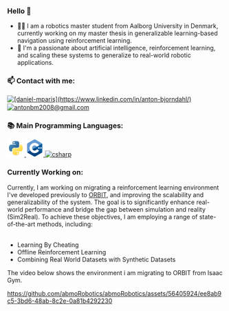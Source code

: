 ### Hello 👋

- 👨‍💼 I am a robotics master student from Aalborg University in Denmark, currently working on my master thesis in generalizable learning-based navigation using reinforcement learning. 
-  📖 I'm a passionate about artificial intelligence, reinforcement learning, and scaling these systems to generalize to real-world robotic applications.

<h3 align="left">📫 Contact with me:</h3>
<p align="left">
<a href="https://www.linkedin.com/in/anton-bjorndahl/" target="blank"><img align="center" src="https://raw.githubusercontent.com/rahuldkjain/github-profile-readme-generator/master/src/images/icons/Social/linked-in-alt.svg" alt="[daniel-mparis](https://www.linkedin.com/in/anton-bjorndahl/)" height="30" width="40" /></a>   
<a href="mailto:antonbm2008@gmail.com" target="blank"><img align="center" src="https://upload.wikimedia.org/wikipedia/commons/thumb/7/7e/Gmail_icon_%282020%29.svg/2560px-Gmail_icon_%282020%29.svg.png" alt="antonbm2008@gmail.com" height="30" width="40" /></a>

</p>
<h3 align="left">📚 Main Programming Languages:</h3>
<p align="left"> 
<a href="https://www.python.org" target="_blank"> <img src="https://raw.githubusercontent.com/devicons/devicon/master/icons/python/python-original.svg" alt="python" width="40" height="40"/> </a> 
<a href="https://www.w3schools.com/cpp/" target="_blank"> <img src="https://raw.githubusercontent.com/devicons/devicon/master/icons/cplusplus/cplusplus-original.svg" alt="cplusplus" width="40" height="40"/> </a>
<a href="https://www.mathworks.com/products/matlab.html" target="_blank" rel="noreferrer"> <img src="https://upload.wikimedia.org/wikipedia/commons/2/21/Matlab_Logo.png" alt="csharp" width="40" height="40"/> </a>

</p>

<!-- <h3 align="left">🛠️ Proficient in the following tools:</h3>
<p align="left">
<a href="https://developer.nvidia.com/isaac-sim" target="_blank"> <img src="https://d7umqicpi7263.cloudfront.net/img/product/629bcf54-2bbe-4413-95cf-ae658631f760/e950d677-a2e0-4c79-a5d0-5826df72c21f" 
alt="OmniverseIsaacSim" width="40" height="40"/> </a>  
<a href="https://www.mathworks.com/"> <img src="https://upload.wikimedia.org/wikipedia/commons/2/21/Matlab_Logo.png" alt="matlab_logo" width="40" height="40"> </a>
<a href="https://www.overleaf.com/"> <img src="https://images.ctfassets.net/nrgyaltdicpt/h9dpHuVys19B1sOAWvbP6/5f8d4c6d051f63e4ba450befd56f9189/ologo_square_colour_light_bg.svg" alt="overleaf_logo" width="40" height="40"> </a>
<a href="https://www.arduino.cc/" target="_blank"> <img src="https://cdn.worldvectorlogo.com/logos/arduino-1.svg" alt="arduino" width="40" height="40"/> </a> 
<a href="https://git-scm.com/" target="_blank"> <img src="https://www.vectorlogo.zone/logos/git-scm/git-scm-icon.svg" alt="git" width="40" height="40"/> </a> 
<a href="https://www.linux.org/" target="_blank"> <img src="https://raw.githubusercontent.com/devicons/devicon/master/icons/linux/linux-original.svg" alt="linux" width="40" height="40"/> </a> 
<a href="https://opencv.org/" target="_blank"> <img src="https://www.vectorlogo.zone/logos/opencv/opencv-icon.svg" alt="opencv" width="40" height="40"/> </a> 
<a href="https://www.tensorflow.org" target="_blank"> <img src="https://www.vectorlogo.zone/logos/tensorflow/tensorflow-icon.svg" alt="tensorflow" width="40" height="40"/> </a>

<a href="http://gazebosim.org/"> <img src="https://upload.wikimedia.org/wikipedia/en/5/5e/Gazebo_logo_without_text.svg" alt="gazebo_logo" width="40" height="40"> </a>
<a href="https://unity.com/" target="_blank" rel="noreferrer"> <img src="https://www.vectorlogo.zone/logos/unity3d/unity3d-icon.svg" alt="unity" width="40" height="40"/> </a>
<a href="https://www.ros.org/"> <img src="https://upload.wikimedia.org/wikipedia/commons/b/bb/Ros_logo.svg" alt="ros_logo" height="36"> </a>
<a href="https://www.nvidia.com/en-us/omniverse/" target="_blank"> <img src="https://esri.github.io/cityengine/assets/img/omniverse.png" alt="OmniverseIsaacSim" width="40" height="40"/> </a>  
</p> -->
<h3 align="left">Currently Working on: </h3>
Currently, I am working on migrating a reinforcement learning environment I've developed previously to <a href="https://github.com/NVIDIA-Omniverse/orbit">ORBIT</a>, and improving the scalability and generalizability of the system. The goal is to significantly enhance real-world performance and bridge the gap between simulation and reality (Sim2Real). To achieve these objectives, I am employing a range of state-of-the-art methods, including:
<br>
<br>

- Learning By Cheating
- Offline Reinforcement Learning
- Combining Real World Datasets with Synthetic Datasets

The video below shows the environment i am migrating to ORBIT from Isaac Gym.

https://github.com/abmoRobotics/abmoRobotics/assets/56405924/ee8ab9c5-3bd6-48ab-8c2e-0a81b4292230

